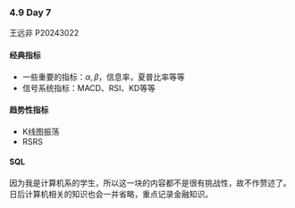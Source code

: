 ### 4.9 Day 7

王远非 P20243022

#### 经典指标

+ 一些重要的指标：$\alpha,\beta$，信息率，夏普比率等等
+ 信号系统指标：MACD、RSI、KD等等

#### 趋势性指标

+ K线图振荡
+ RSRS

#### SQL

因为我是计算机系的学生，所以这一块的内容都不是很有挑战性，故不作赘述了。日后计算机相关的知识也会一并省略，重点记录金融知识。